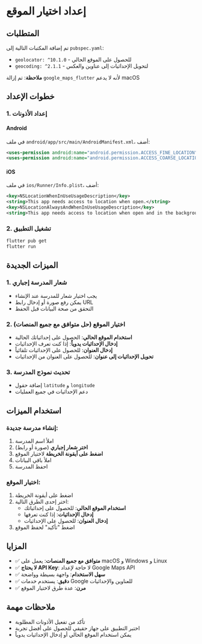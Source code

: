 # إعداد اختيار الموقع

## المتطلبات

تم إضافة المكتبات التالية إلى `pubspec.yaml`:
- `geolocator: ^10.1.0` - للحصول على الموقع الحالي
- `geocoding: ^2.1.1` - لتحويل الإحداثيات إلى عناوين والعكس

**ملاحظة**: تم إزالة `google_maps_flutter` لأنه لا يدعم macOS

## خطوات الإعداد

### 1. إعداد الأذونات

#### Android
في ملف `android/app/src/main/AndroidManifest.xml`، أضف:

```xml
<uses-permission android:name="android.permission.ACCESS_FINE_LOCATION" />
<uses-permission android:name="android.permission.ACCESS_COARSE_LOCATION" />
```

#### iOS
في ملف `ios/Runner/Info.plist`، أضف:

```xml
<key>NSLocationWhenInUseUsageDescription</key>
<string>This app needs access to location when open.</string>
<key>NSLocationAlwaysAndWhenInUseUsageDescription</key>
<string>This app needs access to location when open and in the background.</string>
```

### 2. تشغيل التطبيق

```bash
flutter pub get
flutter run
```

## الميزات الجديدة

### 1. شعار المدرسة إجباري
- يجب اختيار شعار للمدرسة عند الإنشاء
- يمكن رفع صورة أو إدخال رابط URL
- التحقق من صحة البيانات قبل الحفظ

### 2. اختيار الموقع (حل متوافق مع جميع المنصات)
- **استخدام الموقع الحالي**: الحصول على إحداثياتك الحالية
- **إدخال الإحداثيات يدوياً**: إذا كنت تعرف الإحداثيات
- **إدخال العنوان**: للحصول على الإحداثيات تلقائياً
- **تحويل الإحداثيات إلى عنوان**: للحصول على العنوان من الإحداثيات

### 3. تحديث نموذج المدرسة
- إضافة حقول `latitude` و `longitude`
- دعم الإحداثيات في جميع العمليات

## استخدام الميزات

### إنشاء مدرسة جديدة:
1. املأ اسم المدرسة
2. **اختر شعار إجباري** (صورة أو رابط)
3. **اضغط على أيقونة الخريطة** لاختيار الموقع
4. املأ باقي البيانات
5. احفظ المدرسة

### اختيار الموقع:
1. اضغط على أيقونة الخريطة
2. اختر إحدى الطرق التالية:
   - **استخدام الموقع الحالي**: للحصول على إحداثياتك
   - **إدخال الإحداثيات**: إذا كنت تعرفها
   - **إدخال العنوان**: للحصول على الإحداثيات
3. اضغط "تأكيد" لحفظ الموقع

## المزايا

- ✅ **متوافق مع جميع المنصات**: يعمل على macOS و Windows و Linux
- ✅ **لا يحتاج API Key**: لا حاجة لإعداد Google Maps API
- ✅ **سهل الاستخدام**: واجهة بسيطة وواضحة
- ✅ **دقيق**: يستخدم خدمات Google للعناوين والإحداثيات
- ✅ **مرن**: عدة طرق لاختيار الموقع

## ملاحظات مهمة

- تأكد من تفعيل الأذونات المطلوبة
- اختبر التطبيق على جهاز حقيقي للحصول على أفضل تجربة
- يمكن استخدام الموقع الحالي أو إدخال الإحداثيات يدوياً
